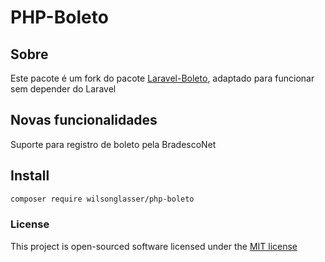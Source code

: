 # PHP-Boleto

## Sobre

Este pacote é um fork do pacote [Laravel-Boleto](https://github.com/eduardokum/laravel-boleto), adaptado para funcionar sem depender do Laravel

## Novas funcionalidades

Suporte para registro de boleto pela BradescoNet

## Install
```bash
composer require wilsonglasser/php-boleto
```

### License

This project is open-sourced software licensed under the [MIT license](http://opensource.org/licenses/MIT)

